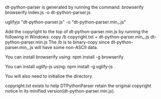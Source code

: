 
dt-python-parser is generated by running the command:
browserify browserify index.js -o dt-python-parser.js

uglifyjs "dt-python-parser.js" -o "dt-python-parser.min_.js"

Add the copyright to the top of dt-python-parser.min.js by running the following in Windows:
copy /b copyright.txt + dt-python-parser.min_.js dt-python-parser.min.js
The /b is to binary-copy since dt-python-parser.min_.js will have some non-ASCII data.

You can install browserify using:
npm install -g browserify

You can install uglify-js using:
npm install -g uglify-js

You will also need to initialize the directory.

copyright.txt exists to help DTPythonParser retain the original copyright notice in its minified version(dt-python-parser.min.js).